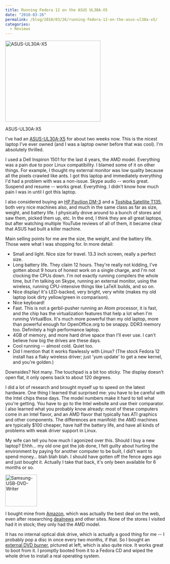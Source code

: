 ```yaml
---
title: Running Fedora 12 on the ASUS UL30A-X5
date: "2010-03-26"
permalink: /blog/2010/03/26/running-fedora-12-on-the-asus-ul30a-x5/
categories:
  - Reviews
---
```

<div id="attachment_1694" class="wp-caption alignleft" style="width: 310px"><a href="http://www.amazon.com/dp/B002P3KMVC?tag=xaprb-20"><img src="http://www.xaprb.com/blog/wp-content/uploads/2010/03/ASUS-UL30A-X5-300x255.jpg" alt="ASUS-UL30A-X5" title="ASUS-UL30A-X5" width="300" height="255" class="size-medium wp-image-1694" /></a><p class="wp-caption-text">ASUS-UL30A-X5</p></div><p>I've had an <a href="http://www.amazon.com/dp/B002P3KMVC?tag=xaprb-20">ASUS-UL30A-X5</a> for about two weeks now.  This is the nicest laptop I've ever owned (and I was a laptop owner before that was cool).  I'm absolutely thrilled.</p>

<p>I used a Dell Inspiron 1501 for the last 4 years, the AMD model.  Everything was a pain due to poor Linux compatibility.  I blamed some of it on other things.  For example, I thought my external monitor was low quality because all the pixels crawled like ants.  I got this laptop and immediately everything I'd had a problem with was a non-issue. Skype audio -- works great.  Suspend and resume -- works great.  Everything.  I didn't know how much pain I was in until I got this laptop.</p>

<p>I also considered buying an <a href="http://www.amazon.com/gp/product/B00318CG8M?tag=xaprb-20">HP Pavilion DM-3</a> and a <a href="http://www.amazon.com/dp/B002OOWC06?tag=xaprb-20">Toshiba Satellite T135</a>, both very nice machines also, and much in the same class as far as size, weight, and battery life.  I physically drove around to a bunch of stores and saw them, picked them up, etc.  In the end, I think they are all great laptops, but after watching multiple YouTube reviews of all of them, it became clear that ASUS had built a killer machine.</p>

<p>Main selling points for me are the size, the weight, and the battery life.  Those were what I was shopping for.  In more detail:</p>

<ul>
<li>Small and light.  Nice size for travel. 13.3 inch screen, really a perfect size.</li>
<li>Long battery life.  They claim 12 hours.  They're really not kidding, I've gotten about 9 hours of honest work on a single charge, and I'm not clocking the CPUs down.  I'm not exactly running compilers the whole time, but I'm talking on Skype, running an external monitor, using the wireless, running CPU-intensive things like LaTeX builds, and so on.</li>
<li>Nice display!  It's LED-backed, very bright, very white (makes my old laptop look dirty yellow/green in comparison).</li>
<li>Nice keyboard!</li>
<li>Fast.  This is not a gerbil-pusher running an Atom processor, it is fast, and the chip has the virtualization features that help a lot when I'm running VirtualBox.  It's much more powerful than my old laptop, more than powerful enough for OpenOffice.org to be snappy. DDR3 memory too.  Definitely a high performance laptop.</li>
<li>4GB of memory, and more hard drive space than I'll ever use.  I can't believe how big the drives are these days.</li>
<li>Cool running -- almost cold.  Quiet too.</li>
<li>Did I mention that it works flawlessly with Linux? (The stock Fedora 12 install has a flaky wireless driver; just 'yum update' to get a new kernel, and you're golden.)</li>
</ul>

<p>Downsides?  Not many.  The touchpad is a bit too sticky.  The display doesn't open flat, it only opens back to about 120 degrees.</p>

<p>I did a lot of research and brought myself up to speed on the latest hardware.  One thing I learned that surprised me: you have to be careful with the Intel chips these days.  The model numbers make it hard to tell what you're getting.  You have to go to the Intel website and use their comparator.  I also learned what you probably know already: most of these computers come in an Intel flavor, and an AMD flavor that typically has ATI graphics and other components.  The differences are manifold: the AMD machines are typically $100 cheaper, have half the battery life, and have all kinds of problems with weak driver support in Linux.</p>

<p>My wife can tell you how much I agonized over this.  Should I buy a new laptop?  Ehhh&#8230; my old one got the job done, I felt guilty about hurting the environment by paying for another computer to be built, I did't want to spend money&#8230; blah blah blah.  I should have gotten off the fence ages ago and just bought it.  Actually I take that back, it's only been available for 6 months or so.</p>

<a href="http://www.amazon.com/dp/B002C1BBU8"><a href="http://www.xaprb.com/blog/wp-content/uploads/2010/03/Samsung-USB-DVD-Writer-e1269655480766.jpg"><img src="http://www.xaprb.com/blog/wp-content/uploads/2010/03/Samsung-USB-DVD-Writer-e1269655480766.jpg" alt="Samsung-USB-DVD-Writer" title="Samsung-USB-DVD-Writer" width="100" height="100" class="alignleft size-full wp-image-1699" /></a></a><p>I bought mine from <a href="http://www.amazon.com/dp/B002P3KMVC?tag=xaprb-20">Amazon</a>, which was actually the best deal on the web, even after researching <a href="http://www.dealnews.com/">dealnews</a> and other sites.  None of the stores I visited had it in stock; they only had the AMD model.</p>

<p>It has no internal optical disk drive, which is actually a good thing for me -- I probably pop a disc in once every two months, if that.  So I bought an <a href="http://www.amazon.com/dp/B002C1BBU8?tag=xaprb-20">external DVD burner</a>, pictured at left, which is also quite nice.  It works great to boot from it.  I promptly booted from it to a Fedora CD and wiped the whole drive to install a real operating system.</p>

